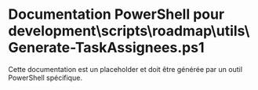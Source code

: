 # Documentation PowerShell pour development\scripts\roadmap\utils\Generate-TaskAssignees.ps1

Cette documentation est un placeholder et doit être générée par un outil PowerShell spécifique.
